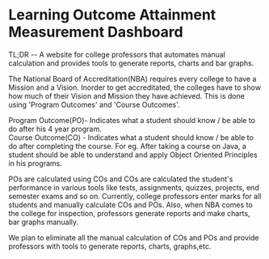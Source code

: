 # Learning Outcome Attainment Measurement Dashboard

TL;DR -- A website for college professors that automates manual calculation and provides tools to generate reports, charts and bar graphs.

The National Board of Accreditation(NBA) requires every college to have a Mission and a Vision. Inorder to get accreditated, the colleges have to show how much of their Vision and Mission they have achieved. This is done using 'Program Outcomes' and 'Course Outcomes'. 

Program Outcome(PO)- Indicates what a student should know / be able to do after his 4 year program.                                
Course Outcome(CO) - Indicates what a student should know / be able to do after completing the course. For eg. After taking a course on Java, a student should be able to understand and apply Object Oriented Principles in his programs.

POs are calculated using COs and COs are calculated the student's performance in various tools like tests, assignments, quizzes, projects, end semester exams and so on.
Currently, college professors enter marks for all students and manually calculate COs and POs. Also, when NBA comes to the college for inspection, professors generate reports and make charts, bar graphs manually.

We plan to eliminate all the manual calculation of COs and POs and provide professors with tools to generate reports, charts, graphs,etc.
 
